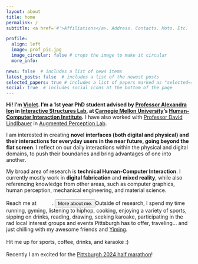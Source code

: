 ```yaml
---
layout: about
title: home
permalink: /
subtitle: <a href='#'>Affiliations</a>. Address. Contacts. Moto. Etc.

profile:
  align: left
  image: prof_pic.jpg
  image_circular: false # crops the image to make it circular
  more_info: 

news: false  # includes a list of news items
latest_posts: false  # includes a list of the newest posts
selected_papers: true # includes a list of papers marked as "selected={true}"
social: true  # includes social icons at the bottom of the page
---
```



<span style="font-size: 1.0em;font-weight:bolder;"> Hi! I’m [Violet](https://nuoyihan.github.io). I’m a 1st year PhD student advised by [Professor Alexandra Ion](http://alexandraion.com/) in [Interactive Structures Lab](https://interactive-structures.org/), at [Carnegie Mellon University](https://www.cmu.edu/)’s [Human-Computer Interaction Institute](https://hcii.cmu.edu/).</span> I have also worked with [Professor David Lindlbauer](https://www.davidlindlbauer.com/) in [Augmented Perception Lab](https://augmented-perception.org/).

<span style="font-size: 1.0em;">I am interested in creating <span style = "font-weight:bolder;">novel interfaces (both digital and physical) and their interactions for everyday users in the near future, going beyond the flat screen</span>. I reflect on our daily interactions within the physical and digital domains, to push their boundaries and bring advantages of one into another.</span>

<span style="font-size: 1.0em;">My broad area of research is <span style="font-weight: bolder;">technical Human-Computer Interaction</span>. I currently mostly work in <span style = "font-weight:bolder;">digital fabrication</span> and <span style = "font-weight:bolder;">mixed reality</span>, while also referencing knowledge from other areas, such as computer graphics, human perception, mechanical engineering, and material science.</span>

<div class=containerr>
<span style="font-size: 1.0em;">Reach me at </span> &nbsp;
  <span style="font-size: 1.3em;">
      <a href="mailto:{{ site.email | encode_email }}" title="email"><i class="fa-solid fa-envelope"></i></a>&nbsp;
      <a href="https://scholar.google.com/citations?user={{ site.scholar_userid }}" title="Google Scholar"><i class="ai ai-google-scholar"></i></a>&nbsp;
      <a href="https://github.com/{{ site.github_username }}" title="GitHub"><i class="fa-brands fa-github"></i></a>&nbsp;
      <a href="https://twitter.com/{{ site.x_username }}" title="X"><i class="fa-brands fa-x-twitter"></i></a>
  </span>. 
  <button class="collapsible ontoggle">More about me.</button><span class=details>Outside of research, I spend my time running, gyming, listening to hiphop, cooking, enjoying a variety of sports, sipping on drinks, reading, drawing, seeking karoake, participating in the rad local interest groups and events Pittsburgh has to offer, traveling… and just chilling with my awesome friends and <a href="https://y0mingzhang.github.io/">Yiming</a>. 
  <br><br>
  Hit me up for sports, coffee, drinks, and karaoke :<span>&#41;</span>
  <br><br>
  Recently I am excited for the <a href ="https://www.thepittsburghmarathon.com/races/half-marathon-1">Pittsburgh 2024 half marathon</a>!
  </span>
</div>

